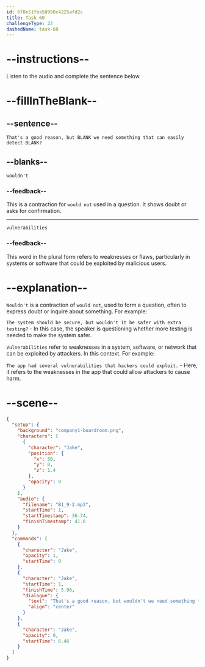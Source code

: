 ```yaml
---
id: 678e51fba50998c4225afd2c
title: Task 60
challengeType: 22
dashedName: task-60
---
```


<!-- (audio) Jake: That's a good reason, but wouldn't we need something that can easily detect vulnerabilities? -->

# --instructions--

Listen to the audio and complete the sentence below.

# --fillInTheBlank--

## --sentence--

`That's a good reason, but BLANK we need something that can easily detect BLANK?`

## --blanks--

`wouldn't`

### --feedback--

This is a contraction for `would not` used in a question. It shows doubt or asks for confirmation.

---

`vulnerabilities`

### --feedback--

This word in the plural form refers to weaknesses or flaws, particularly in systems or software that could be exploited by malicious users.

# --explanation--

`Wouldn't` is a contraction of `would not`, used to form a question, often to express doubt or inquire about something. For example:

`The system should be secure, but wouldn't it be safer with extra testing?` - In this case, the speaker is questioning whether more testing is needed to make the system safer.

`Vulnerabilities` refer to weaknesses in a system, software, or network that can be exploited by attackers. In this context. For example:

`The app had several vulnerabilities that hackers could exploit.` - Here, it refers to the weaknesses in the app that could allow attackers to cause harm.

# --scene--

```json
{
  "setup": {
    "background": "company1-boardroom.png",
    "characters": [
      {
        "character": "Jake",
        "position": {
          "x": 50,
          "y": 0,
          "z": 1.4
        },
        "opacity": 0
      }
    ],
    "audio": {
      "filename": "B1_9-2.mp3",
      "startTime": 1,
      "startTimestamp": 36.74,
      "finishTimestamp": 41.8
    }
  },
  "commands": [
    {
      "character": "Jake",
      "opacity": 1,
      "startTime": 0
    },
    {
      "character": "Jake",
      "startTime": 1,
      "finishTime": 5.96,
      "dialogue": {
        "text": "That's a good reason, but wouldn't we need something that can easily detect vulnerabilities?",
        "align": "center"
      }
    },
    {
      "character": "Jake",
      "opacity": 0,
      "startTime": 6.46
    }
  ]
}
```
